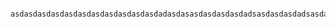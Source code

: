							asdasdasdasdasdasdasdasdasdasdasdadasdasasdasdasdasdadsasdasdasdadsasdasdASDASDASDASDasdasdasdasDASDAsdASDaSDaSdASdasdasdasdasdadsasDAsdasdasdASDASDDaaSDASDaddsDASDSsdsdaDSADSasdsdadadsSDDsadsdadsdsaSDDSaadsdsdsdDSADSdsdsadDSDSdsdsdsDSDSAdsdAdadSAdaasdAdsdaDDSasdaDADASDADADADA